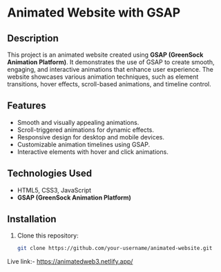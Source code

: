 # Animated Website with GSAP

## Description
This project is an animated website created using **GSAP (GreenSock Animation Platform)**. It demonstrates the use of GSAP to create smooth, engaging, and interactive animations that enhance user experience. The website showcases various animation techniques, such as element transitions, hover effects, scroll-based animations, and timeline control.

## Features
- Smooth and visually appealing animations.
- Scroll-triggered animations for dynamic effects.
- Responsive design for desktop and mobile devices.
- Customizable animation timelines using GSAP.
- Interactive elements with hover and click animations.

## Technologies Used
- HTML5, CSS3, JavaScript
- **GSAP (GreenSock Animation Platform)**

## Installation
1. Clone this repository:
   ```bash
   git clone https://github.com/your-username/animated-website.git


Live link:-  https://animatedweb3.netlify.app/
